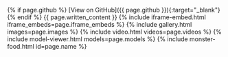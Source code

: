 {% if page.github %}
  [View on GitHub]({{ page.github }}){:target="_blank"}
{% endif %}
{{ page.written_content }}
{% include iframe-embed.html iframe_embeds=page.iframe_embeds %}
{% include gallery.html images=page.images %}
{% include video.html videos=page.videos %}
{% include model-viewer.html models=page.models %}
{% include monster-food.html id=page.name %}